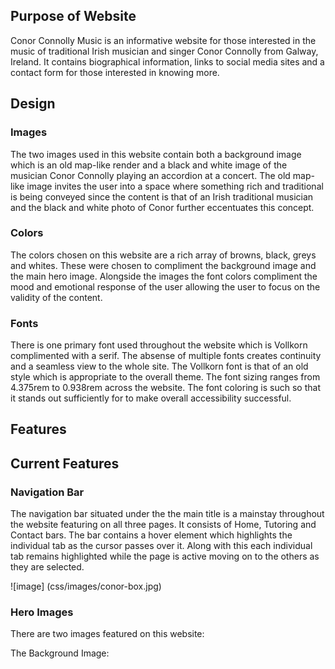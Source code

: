 ## Purpose of Website

Conor Connolly Music is an informative website for those interested in the music of traditional Irish musician and singer Conor Connolly from Galway, Ireland. It contains biographical information, links to social media sites and a contact form for those interested in knowing more.

## Design

### Images
The two images used in this website contain both a background image which is an old map-like render and a black and white image of the musician Conor Connolly playing an accordion at a concert. The old map-like image invites the user into a space where something rich and traditional is being conveyed since the content is that of an Irish traditional musician and the black and white photo of Conor further eccentuates this concept.

### Colors
The colors chosen on this website are a rich array of browns, black, greys and whites. These were chosen to compliment the background image and the main hero image. Alongside the images the font colors compliment the mood and emotional response of the user allowing the user to focus on the validity of the content.

### Fonts
There is one primary font used throughout the website which is Vollkorn complimented with a serif. The absense of multiple fonts creates continuity and a seamless view to the whole site. The Vollkorn font is that of an old style  which is appropriate to the overall theme. The font sizing ranges from 4.375rem to 0.938rem across the website. The font coloring is such so that it stands out sufficiently for to make overall accessibility successful.

## Features

## Current Features

### Navigation Bar
The navigation bar situated under the the main title is a mainstay throughout the website featuring on all three pages. It consists of Home, Tutoring and Contact bars. The bar contains a hover element which highlights the individual tab as the cursor passes over it. Along with this each individual tab remains highlighted while the page is active moving on to the others as they are selected.

![image] (css/images/conor-box.jpg)

### Hero Images

There are two images featured on this website:

The Background Image:

